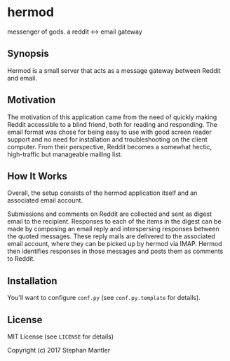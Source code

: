 # hermod
messenger of gods. a reddit &lt;-> email gateway

## Synopsis

Hermod is a small server that acts as a message gateway between Reddit and email. 

## Motivation

The motivation of this application came from the need of quickly making Reddit accessible to a blind friend, both for reading and responding. The email format was chose for being easy to use with good screen reader support and no need for installation and troubleshooting on the client computer. From their perspective, Reddit becomes a somewhat hectic, high-traffic but manageable mailing list.

## How It Works

Overall, the setup consists of the hermod application itself and an associated email account.

Submissions and comments on Reddit are collected and sent as digest email to the recipient. Responses to each of the items in the digest can be made by composing an email reply and interspersing responses between the quoted messages. These reply mails are delivered to the associated email account, where they can be picked up by hermod via IMAP. Hermod then identifies responses in those messages and posts them as comments to Reddit.

## Installation

You'll want to configure `conf.py` (see `conf.py.template` for details).

## License

MIT License (see `LICENSE` for details)

Copyright (c) 2017 Stephan Mantler